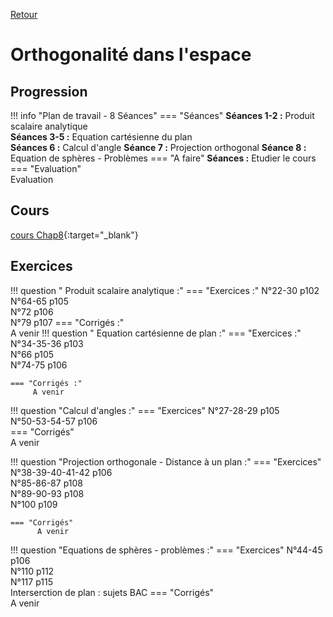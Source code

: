 [Retour](../../Chap.md)
# Orthogonalité dans l'espace

## Progression
!!! info "Plan de travail - 8 Séances"
    === "Séances" 
        **Séances 1-2 :** Produit scalaire analytique    
        **Séances 3-5 :** Equation cartésienne du plan  
        **Séances 6 :** Calcul d'angle
        **Séance 7 :** Projection orthogonal
        **Séance 8 :** Equation de sphères - Problèmes
    === "A faire"
        **Séances :** Etudier le cours     
    === "Evaluation"  
        Evaluation 
        

    
## Cours 
[cours Chap8](./Cours_Chap8.pdf){:target="_blank"}

## Exercices

!!! question " Produit scalaire analytique :"
    === "Exercices :" 
         N°22-30 p102  
         N°64-65 p105  
         N°72 p106  
         N°79 p107
    === "Corrigés :"  
        A venir
!!! question " Equation cartésienne de plan :"
    === "Exercices :" 
         N°34-35-36 p103  
         N°66 p105  
         N°74-75 p106  
         
    === "Corrigés :"  
         A venir
        
!!! question "Calcul d'angles :"
    === "Exercices" 
        N°27-28-29 p105  
        N°50-53-54-57 p106  
    === "Corrigés"  
          A venir

!!! question "Projection orthogonale - Distance à un plan :"
    === "Exercices" 
        N°38-39-40-41-42 p106  
        N°85-86-87 p108  
        N°89-90-93 p108  
        N°100 p109  
        
    === "Corrigés"  
          A venir

!!! question "Equations de sphères - problèmes :"
    === "Exercices" 
        N°44-45 p106  
        N°110 p112  
        N°117 p115  
        Interserction de plan : sujets BAC
    === "Corrigés"  
          A venir
